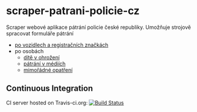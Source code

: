 # scraper-patrani-policie-cz
Scraper webové aplikace pátrání policie české republiky. Umožňuje strojově spracovat formuláře pátrání

- [po vozidlech a registračních značkách](http://aplikace.policie.cz/patrani-vozidla/default.aspx)
- po osobách
  - [dítě v ohrožení](http://aplikace.policie.cz/patrani-osoby/DiteVOhrozeni.aspx)
  - [pátrání v médiích](http://aplikace.policie.cz/patrani-osoby/PatraniMedia.aspx)
  - [mimořádné opatření](http://aplikace.policie.cz/patrani-osoby/MimoradnePatrani.aspx) 

## Continuous Integration

CI server hosted on Travis-ci.org: [![Build Status](https://travis-ci.org/mikrop/scraper-patrani-policie-cz.svg?branch=master)](https://travis-ci.org/mikrop/scraper-patrani-policie-cz)